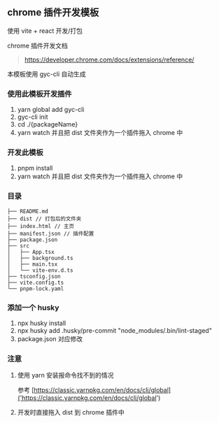 ## chrome 插件开发模板

使用 vite + react 开发/打包

chrome 插件开发文档

> https://developer.chrome.com/docs/extensions/reference/

本模板使用 gyc-cli 自动生成

### 使用此模板开发插件

1. yarn global add gyc-cli
2. gyc-cli init
3. cd ./{packageName}
4. yarn watch 并且把 dist 文件夹作为一个插件拖入 chrome 中

### 开发此模板

1. pnpm install
2. yarn watch 并且把 dist 文件夹作为一个插件拖入 chrome 中

### 目录

```
├── README.md
├── dist // 打包后的文件夹
├── index.html // 主页
├── manifest.json // 插件配置
├── package.json
├── src
│   ├── App.tsx
│   ├── background.ts
│   ├── main.tsx
│   └── vite-env.d.ts
├── tsconfig.json
├── vite.config.ts
└── pnpm-lock.yaml
```

### 添加一个 husky

1. npx husky install
2. npx husky add .husky/pre-commit "node_modules/.bin/lint-staged"
3. package.json 对应修改

### 注意

1. 使用 yarn 安装报命令找不到的情况

   参考 [https://classic.yarnpkg.com/en/docs/cli/global]('https://classic.yarnpkg.com/en/docs/cli/global')

2. 开发时直接拖入 dist 到 chrome 插件中
